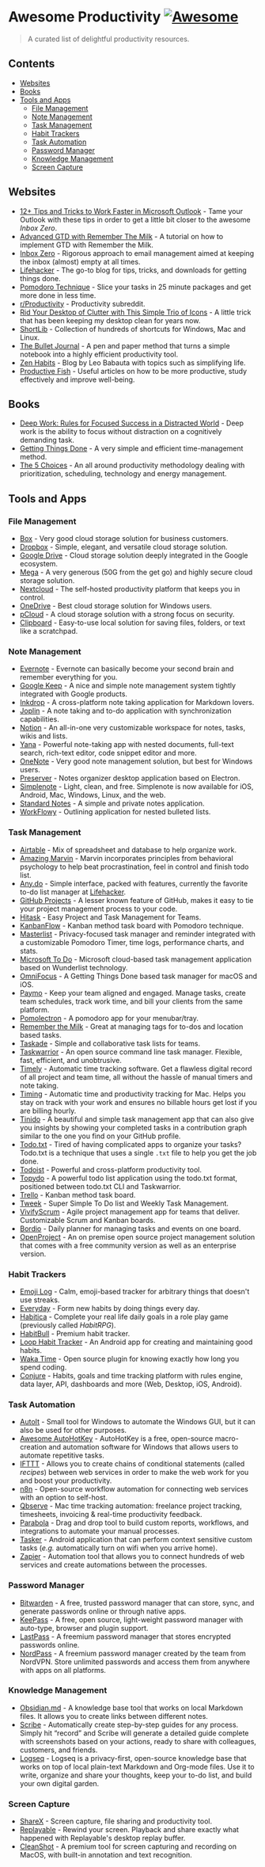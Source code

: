 # Awesome Productivity [![Awesome](https://awesome.re/badge.svg)](https://awesome.re)
> A curated list of delightful productivity resources.

## Contents

- [Websites](#websites)
- [Books](#books)
- [Tools and Apps](#tools-and-apps)
  - [File Management](#file-management)
  - [Note Management](#note-management)
  - [Task Management](#task-management)
  - [Habit Trackers](#habit-trackers)
  - [Task Automation](#task-automation)
  - [Password Manager](#password-manager)
  - [Knowledge Management](#knowledge-management)
  - [Screen Capture](#screen-capture)

## Websites

- [12+ Tips and Tricks to Work Faster in Microsoft Outlook](https://lifehacker.com/12-tips-and-tricks-to-work-faster-in-microsoft-outlook-1540483009) - Tame your Outlook with these tips in order to get a little bit closer to the awesome _Inbox Zero_.
- [Advanced GTD with Remember The Milk](https://blog.rememberthemilk.com/post/116665489183/guest-post-advanced-gtd-with-remember-the-milk) - A tutorial on how to implement GTD with Remember the Milk.
- [Inbox Zero](https://www.43folders.com/izero) - Rigorous approach to email management aimed at keeping the inbox (almost) empty at all times.
- [Lifehacker](https://lifehacker.com/) - The go-to blog for tips, tricks, and downloads for getting things done.
- [Pomodoro Technique](http://pomodorotechnique.com/) - Slice your tasks in 25 minute packages and get more done in less time.
- [r/Productivity](https://www.reddit.com/r/productivity/) - Productivity subreddit.
- [Rid Your Desktop of Clutter with This Simple Trio of Icons](https://lifehacker.com/5901487/rid-your-desktop-of-clutter-with-this-simple-trio-of-icons) - A little trick that has been keeping my desktop clean for years now.
- [ShortLib](https://shortlib.netlify.app/) - Collection of hundreds of shortcuts for Windows, Mac and Linux.
- [The Bullet Journal](https://bulletjournal.com/) - A pen and paper method that turns a simple notebook into a highly efficient productivity tool.
- [Zen Habits](https://zenhabits.net/) - Blog by Leo Babauta with topics such as simplifying life.
- [Productive Fish](https://productive.fish/) - Useful articles on how to be more productive, study effectively and improve well-being.

## Books

- [Deep Work: Rules for Focused Success in a Distracted World](https://www.calnewport.com/books/deep-work/) - Deep work is the ability to focus without distraction on a cognitively demanding task.
- [Getting Things Done](https://gettingthingsdone.com/store/product.php?productid=17035&cat=3&page) - A very simple and efficient time-management method.
- [The 5 Choices](https://www.simonandschuster.com/books/The-5-Choices/Kory-Kogon/9781476711829) - An all around productivity methodology dealing with prioritization, scheduling, technology and energy management.

## Tools and Apps

### File Management

- [Box](https://www.box.com) - Very good cloud storage solution for business customers.
- [Dropbox](https://www.dropbox.com) - Simple, elegant, and versatile cloud storage solution.
- [Google Drive](https://www.google.ca/drive/) - Cloud storage solution deeply integrated in the Google ecosystem.
- [Mega](https://mega.nz/) - A very generous (50G from the get go) and highly secure cloud storage solution.
- [Nextcloud](https://nextcloud.com) - The self-hosted productivity platform that keeps you in control.
- [OneDrive](https://onedrive.live.com) - Best cloud storage solution for Windows users.
- [pCloud](https://www.pcloud.com/) - A cloud storage solution with a strong focus on security.
- [Clipboard](https://getclipboard.app) - Easy-to-use local solution for saving files, folders, or text like a scratchpad.

### Note Management

- [Evernote](https://evernote.com/) - Evernote can basically become your second brain and remember everything for you.
- [Google Keep](https://www.google.com/keep/) - A nice and simple note management system tightly integrated with Google products.
- [Inkdrop](https://www.inkdrop.info/) - A cross-platform note taking application for Markdown lovers.
- [Joplin](https://joplinapp.org/) - A note taking and to-do application with synchronization capabilities.
- [Notion](https://www.notion.so/) - An all-in-one very customizable workspace for notes, tasks, wikis and lists.
- [Yana](https://yana.js.org) - Powerful note-taking app with nested documents, full-text search, rich-text editor, code snippet editor and more.
- [OneNote](https://www.onenote.com/) - Very good note management solution, but best for Windows users.
- [Preserver](https://github.com/hsbalar/preserver) - Notes organizer desktop application based on Electron.
- [Simplenote](https://simplenote.com/) - Light, clean, and free. Simplenote is now available for iOS, Android, Mac, Windows, Linux, and the web.
- [Standard Notes](https://standardnotes.org/) - A simple and private notes application.
- [WorkFlowy](https://workflowy.com/) - Outlining application for nested bulleted lists.

### Task Management

- [Airtable](https://airtable.com/) - Mix of spreadsheet and database to help organize work.
- [Amazing Marvin](https://www.amazingmarvin.com/) - Marvin incorporates principles from behavioral psychology to help beat procrastination, feel in control and finish todo list.
- [Any.do](https://www.any.do/) - Simple interface, packed with features, currently the favorite to-do list manager at [Lifehacker](https://lifehacker.com/5924093/five-best-to-do-list-managers).
- [GitHub Projects](https://github.com/features/project-management/) - A lesser known feature of GitHub, makes it easy to tie your project management process to your code.
- [Hitask](https://hitask.com) - Easy Project and Task Management for Teams.
- [KanbanFlow](https://kanbanflow.com) - Kanban method task board with Pomodoro technique.
- [Masterlist](https://masterlistapp.com) - Privacy-focused task manager and reminder integrated with a customizable Pomodoro Timer, time logs, performance charts, and stats.
- [Microsoft To Do](https://todo.microsoft.com/tasks/) - Microsoft cloud-based task management application based on Wunderlist technology.
- [OmniFocus](https://www.omnigroup.com/omnifocus) - A Getting Things Done based task manager for macOS and iOS.
- [Paymo](https://www.paymoapp.com/) - Keep your team aligned and engaged. Manage tasks, create team schedules, track work time, and bill your clients from the same platform.
- [Pomolectron](https://github.com/amitmerchant1990/pomolectron) - A pomodoro app for your menubar/tray.
- [Remember the Milk](https://www.rememberthemilk.com) - Great at managing tags for to-dos and location based tasks.
- [Taskade](https://taskade.com) - Simple and collaborative task lists for teams.
- [Taskwarrior](https://taskwarrior.org/) - An open source command line task manager. Flexible, fast, efficient, and unobtrusive.
- [Timely](https://memory.ai/timely) - Automatic time tracking software. Get a flawless digital record of all project and team time, all without the hassle of manual timers and note taking.
- [Timing](https://timingapp.com/) - Automatic time and productivity tracking for Mac. Helps you stay on track with your work and ensures no billable hours get lost if you are billing hourly.
- [Tinido](https://tinido.com/) - A beautiful and simple task management app that can also give you insights by showing your completed tasks in a contribution graph similar to the one you find on your GitHub profile.
- [Todo.txt](http://todotxt.com/) - Tired of having complicated apps to organize your tasks? Todo.txt is a technique that uses a single `.txt` file to help you get the job done.
- [Todoist](https://todoist.com/) - Powerful and cross-platform productivity tool.
- [Topydo](https://github.com/topydo/topydo) - A powerful todo list application using the todo.txt format, positioned between todo.txt CLI and Taskwarrior.
- [Trello](https://trello.com) - Kanban method task board.
- [Tweek](https://tweek.so) - Super Simple To Do list and Weekly Task Management.
- [VivifyScrum](https://www.vivifyscrum.com) - Agile project management app for teams that deliver. Customizable Scrum and Kanban boards.
- [Bordio](https://bordio.com/) - Daily planner for managing tasks and events on one board.
- [OpenProject](https://www.openproject.org/) - An on premise open source project management solution that comes with a free community version as well as an enterprise version.

### Habit Trackers

- [Emoji Log](https://emojilog.rosano.ca) -  Calm, emoji-based tracker for arbitrary things that doesn't use streaks.
- [Everyday](https://everyday.app/) - Form new habits by doing things every day.
- [Habitica](https://habitica.com) - Complete your real life daily goals in a role play game (previously called _HabitRPG_).
- [HabitBull](https://www.habitbull.com/) - Premium habit tracker.
- [Loop Habit Tracker](https://github.com/iSoron/uhabits) - An Android app for creating and maintaining good habits.
- [Waka Time](https://wakatime.com/) -  Open source plugin for knowing exactly how long you spend coding.
- [Conjure](https://conjure.so) - Habits, goals and time tracking platform with rules engine, data layer, API, dashboards and more (Web, Desktop, iOS, Android).

### Task Automation

- [AutoIt](https://www.autoitscript.com/) - Small tool for Windows to automate the Windows GUI, but it can also be used for other purposes.
- [Awesome AutoHotKey](https://github.com/ahkscript/awesome-AutoHotkey) - AutoHotKey is a free, open-source macro-creation and automation software for Windows that allows users to automate repetitive tasks.
- [IFTTT](https://ifttt.com) - Allows you to create chains of conditional statements (called _recipes_) between web services in order to make the web work for you and boost your productivity.
- [n8n](https://n8n.io) - Open-source workflow automation for connecting web services with an option to self-host.
- [Qbserve](https://qotoqot.com/qbserve/) - Mac time tracking automation: freelance project tracking, timesheets, invoicing & real-time productivity feedback.
- [Parabola](https://parabola.io) - Drag and drop tool to build custom reports, workflows, and integrations to automate your manual processes.
- [Tasker](https://tasker.dinglisch.net/) - Android application that can perform context sensitive custom tasks (_e.g._ automatically turn on wifi when you arrive home).
- [Zapier](https://zapier.com/) - Automation tool that allows you to connect hundreds of web services and create automations between the processes.

### Password Manager

- [Bitwarden](https://bitwarden.com) - A free, trusted password manager that can store, sync, and generate passwords online or through native apps.
- [KeePass](https://keepass.info/) - A free, open source, light-weight password manager with auto-type, browser and plugin support.
- [LastPass](https://lastpass.com) - A freemium password manager that stores encrypted passwords online.
- [NordPass](https://nordpass.com/) - A freemium password manager created by the team from NordVPN. Store unlimited passwords and access them from anywhere with apps on all platforms.

### Knowledge Management

- [Obsidian.md](https://obsidian.md/) - A knowledge base tool that works on local Markdown files. It allows you to create links between different notes.
- [Scribe](https://scribehow.com/) - Automatically create step-by-step guides for any process. Simply hit “record” and Scribe will generate a detailed guide complete with screenshots based on your actions, ready to share with colleagues, customers, and friends.
- [Logseq](https://logseq.com/) - Logseq is a privacy-first, open-source knowledge base that works on top of local plain-text Markdown and Org-mode files. Use it to write, organize and share your thoughts, keep your to-do list, and build your own digital garden.

### Screen Capture

- [ShareX](https://getsharex.com/) - Screen capture, file sharing and productivity tool.
- [Replayable](https://replayable.io) - Rewind your screen. Playback and share exactly what happened with Replayable's desktop replay buffer.
- [CleanShot](https://cleanshot.com/) - A premium tool for screen capturing and recording on MacOS, with built-in annotation and text recognition.
